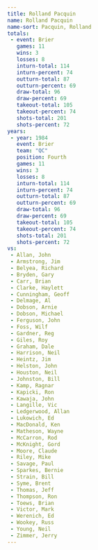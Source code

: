 ```yaml
---
title: Rolland Pacquin
name: Rolland Pacquin
name-sort: Pacquin, Rolland
totals:
 - event: Brier
   games: 11
   wins: 3
   losses: 8
   inturn-total: 114
   inturn-percent: 74
   outturn-total: 87
   outturn-percent: 69
   draw-total: 96
   draw-percent: 69
   takeout-total: 105
   takeout-percent: 74
   shots-total: 201
   shots-percent: 72
years:
 - year: 1984
   event: Brier
   team: "QC"
   position: Fourth
   games: 11
   wins: 3
   losses: 8
   inturn-total: 114
   inturn-percent: 74
   outturn-total: 87
   outturn-percent: 69
   draw-total: 96
   draw-percent: 69
   takeout-total: 105
   takeout-percent: 74
   shots-total: 201
   shots-percent: 72
vs:
 - Allan, John
 - Armstrong, Jim
 - Belyea, Richard
 - Bryden, Gary
 - Carr, Brian
 - Clarke, Haylett
 - Cunningham, Geoff
 - Delmage, Al
 - Dobson, Arnie
 - Dobson, Michael
 - Ferguson, John
 - Foss, Wilf
 - Gardner, Reg
 - Giles, Roy
 - Graham, Dale
 - Harrison, Neil
 - Heintz, Jim
 - Helston, John
 - Houston, Neil
 - Johnston, Bill
 - Kamp, Ragnar
 - Kapicki, Ron
 - Kawaja, John
 - Langille, Vic
 - Ledgerwood, Allan
 - Lukowich, Ed
 - MacDonald, Ken
 - Matheson, Wayne
 - McCarron, Rod
 - McKnight, Gord
 - Moore, Claude
 - Riley, Mike
 - Savage, Paul
 - Sparkes, Bernie
 - Strain, Bill
 - Syme, Brent
 - Thomas, Jeff
 - Thompson, Ron
 - Toews, Brian
 - Victor, Mark
 - Werenich, Ed
 - Wookey, Russ
 - Young, Neil
 - Zimmer, Jerry
---
```

